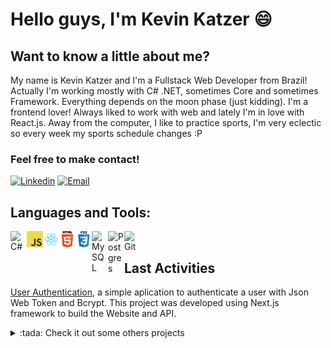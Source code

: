 # Hello guys, I'm Kevin Katzer :smile:

## Want to know a little about me?
My name is Kevin Katzer and I'm a Fullstack Web Developer from Brazil! Actually I'm working mostly with C# .NET, sometimes Core and sometimes Framework. Everything depends on the moon phase (just kidding). I'm a frontend lover! Always liked to work with web and lately I'm in love with React.js. Away from the computer, I like to practice sports, I'm very eclectic so every week my sports schedule changes :P

### Feel free to make contact!
[![Linkedin](https://img.shields.io/badge/Profile-on%20Linkedin%20-blue)](https://www.linkedin.com/in/kevin-katzer-618926152/)
[![Email](https://img.shields.io/badge/Send-an%20Email-orange)](mailto:kevinka999@gmail.com)
<br />

## Languages and Tools:

<img align="left" alt="C#" width="26px" src="https://raw.githubusercontent.com/jmnote/z-icons/master/svg/csharp.svg" />
<img align="left" alt="JavaScript" width="26px" src="https://raw.githubusercontent.com/github/explore/80688e429a7d4ef2fca1e82350fe8e3517d3494d/topics/javascript/javascript.png" />
<img align="left" alt="React" width="26px" src="https://raw.githubusercontent.com/github/explore/80688e429a7d4ef2fca1e82350fe8e3517d3494d/topics/react/react.png" />
<img align="left" alt="HTML" width="26px" src="https://raw.githubusercontent.com/github/explore/80688e429a7d4ef2fca1e82350fe8e3517d3494d/topics/html/html.png" />
<img align="left" alt="CSS" width="26px" src="https://raw.githubusercontent.com/github/explore/80688e429a7d4ef2fca1e82350fe8e3517d3494d/topics/css/css.png" />
<img align="left" alt="MySQL" width="26px" src="https://mysqlserverteam.com/wp-content/uploads/2018/01/MySQL_Icon_256x256.png" />
<img align="left" alt="Postgres" width="26px" src="https://user-images.githubusercontent.com/24623425/36042969-f87531d4-0d8a-11e8-9dee-e87ab8c6a9e3.png" />
<img align="left" alt="Git" width="26px" src="https://raw.githubusercontent.com/jmnote/z-icons/master/svg/git.svg" />
<br />

## Last Activities
[User Authentication](https://github.com/kevinka999/user_authentication), a simple aplication to authenticate a user with Json Web Token and Bcrypt.
This project was developed using Next.js framework to build the Website and API.

<details>
  <summary>:tada: Check it out some others projects</summary>
  
<!--START_SECTION:activity-->
1. [School Management](https://github.com/kevinka999/Escola), a API developed using C# with the purpose to manage the student's grade.
2. Order Management, a [Website](https://github.com/kevinka999/gerenciador-pedidos-website) and an [API](https://github.com/kevinka999/gerenciador-pedidos-api) to manage orders. The Website was developed using React.js and the API was developed using Adonis JS 5.0.
Both are deployed on Heroku, so check the readme in the respective repository to try out.
3. [https://github.com/kevinka999/Estacionamento](Parking), a parking system to manage active cars in the park. The website was developed using React.js and the API was developed using C#.
  
You can check my repo page with all of them.

</details>
